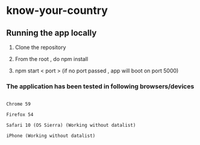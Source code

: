 # know-your-country

## Running the app locally

1) Clone the repository 

2) From the root , do npm install 

3) npm start < port > (if no port passed , app will boot on port 5000)


### The application has been tested in following browsers/devices

```

Chrome 59

Firefox 54

Safari 10 (OS Sierra) (Working without datalist)

iPhone (Working without datalist)

````
